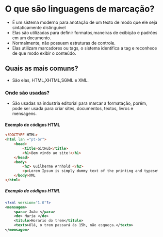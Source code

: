 # **O que são linguagens de marcação?**
* É um sistema moderno para anotação de um texto de modo que ele seja sintaticamente distinguível
* Elas são utilizadas para definir formatos,maneiras de exibição e padrões em um documento.
* Normalmente, não possuem estruturas de controle.
* Elas utilizam marcadores ou tags, o sistema identifica a tag e reconhece de que modo exibir o conteúdo.
## **Quais as mais comuns?**
* São elas, HTML,XHTML,SGML e XML.
### **Onde são usadas?**
* São usadas na industria editorial para marcar a formatação, porém, pode ser usada para criar sites, documentos, textos, livros e mensagens. 
#### **Exemplo de códigos HTML**
```html 
<!DOCTYPE HTML>
<html lan ="pt-br">
    <head>
        <title>GitHub</title>
        <h1>Bem vindo ao site!</h1>
    </head>
    <body>
        <h2> Guilherme Arnhold </h2>
        <p>Lorem Ipsum is simply dummy text of the printing and typesetting industry. Lorem Ipsum has been the industry's standard dummy text ever since the 1500s, when an unknown printer took a galley of type and scrambled it to make a type specimen book. It has survived not only five centuries, but also the leap into electronic typesetting, remaining essentially unchanged. It was popularised in the 1960s with the release of Letraset sheets containing Lorem Ipsum passages, and more recently with desktop publishing software like Aldus PageMaker including versions of Lorem Ipsum.</p>
    </body>XML
</html>
```
##### **Exemplo de códigos HTML**
```xml
<?xml version="1.0"?>
<mensagem>
    <para> João </para>
    <de> Maria </de>
    <titulo>Horario do trem</titulo>
    <texto>Olá, o trem passará às 15h, não esqueça.</texto>
</mensagem> 
```
